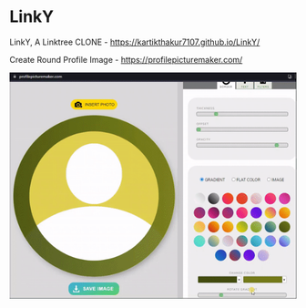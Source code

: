 # LinkY
LinkY, A Linktree CLONE - https://kartikthakur7107.github.io/LinkY/

Create Round Profile Image - https://profilepicturemaker.com/

![Tutorial To Create Round Image](/LinkY.gif)
